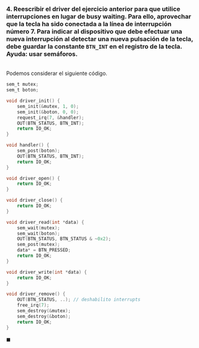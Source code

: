 
### 4. Reescribir el driver del ejercicio anterior para que utilice interrupciones en lugar de busy waiting. Para ello, aprovechar que la tecla ha sido conectada a la línea de interrupción número $7$. Para indicar al dispositivo que debe efectuar una nueva interrupción al detectar una nueva pulsación de la tecla, debe guardar la constante `BTN_INT` en el registro de la tecla. Ayuda: usar semáforos.

\
Podemos considerar el siguiente código.

```C
sem_t mutex;
sem_t boton;

void driver_init() {
    sem_init(&mutex, 1, 0);
    sem_init(&boton, 0, 0);
    request_irq(7, &handler);
    OUT(BTN_STATUS, BTN_INT);
    return IO_OK;
}

void handler() {
    sem_post(boton);    
    OUT(BTN_STATUS, BTN_INT);
    return IO_OK;
}

void driver_open() {
    return IO_OK;
}

void driver_close() {
    return IO_OK;
}

void driver_read(int *data) {
    sem_wait(mutex);
    sem_wait(boton);
    OUT(BTN_STATUS, BTN_STATUS & ~0x2);
    sem_post(mutex);
    data* = BTN_PRESSED;
    return IO_OK;
}

void driver_write(int *data) {
    return IO_OK;
}

void driver_remove() {
    OUT(BTN_STATUS, ..); // deshabilito interrupts
    free_irq(7);
    sem_destroy(&mutex);
    sem_destroy(&boton);
    return IO_OK;
}
```

$\blacksquare$
